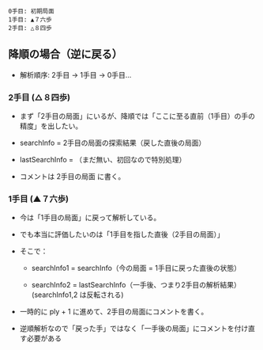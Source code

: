 
```
0手目: 初期局面
1手目: ▲７六歩
2手目: △８四歩
```


## 降順の場合（逆に戻る）

* 解析順序: 2手目 → 1手目 → 0手目…

### 2手目 (△８四歩)

* まず「2手目の局面」にいるが、降順では「ここに至る直前（1手目）の手の精度」を出したい。

* searchInfo = 2手目の局面の探索結果（戻した直後の局面）

* lastSearchInfo = （まだ無い、初回なので特別処理）

* コメントは 2手目の局面 に書く。

### 1手目 (▲７六歩)

* 今は「1手目の局面」に戻って解析している。

* でも本当に評価したいのは「1手目を指した直後（2手目の局面）」

* そこで：

    * searchInfo1 = searchInfo（今の局面 = 1手目に戻った直後の状態）

    * searchInfo2 = lastSearchInfo（一手後、つまり2手目の解析結果） (searchInfo1,2 は反転される)

* 一時的に ply + 1 に進めて、2手目の局面にコメントを書く。

* 逆順解析なので「戻った手」ではなく「一手後の局面」にコメントを付け直す必要がある